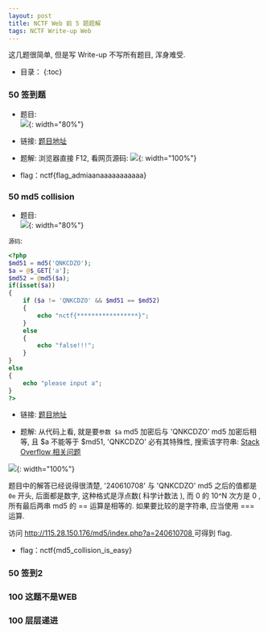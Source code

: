 ```yaml
---
layout: post
title: NCTF Web 前 5 题题解
tags: NCTF Write-up Web
---
```


这几题很简单, 但是写 Write-up 不写所有题目, 浑身难受.

* 目录：
{:toc}

### 50 签到题
* 题目:  
![](http://r.photo.store.qq.com/psb?/V11aPCg53lyBwf/YZKk.MnhsHV20m2faJoUnCwavg7I24ae3SFgKV5jj*0!/r/dAkBAAAAAAAA){: width="80%"}

* 链接: [题目地址](http://chinalover.sinaapp.com/web1/)

* 题解:
浏览器直接 F12, 看网页源码:
![](http://r.photo.store.qq.com/psb?/V11aPCg53lyBwf/M*eMT5pfE2PSGyfMhVTsK4a8MZ4yb3Lgi1Fq.kpD9iw!/r/dAQBAAAAAAAA){: width="100%"}

* flag：nctf{flag_admiaanaaaaaaaaaaa}

### 50 md5 collision 
* 题目:  
![](http://r.photo.store.qq.com/psb?/V11aPCg53lyBwf/kzrQvlKVMT2YmULi6OdkgLYsaSzNuJwg5cXSNWiZS3s!/r/dAkBAAAAAAAA){: width="80%"}

`源码`:

```php
<?php
$md51 = md5('QNKCDZO');
$a = @$_GET['a'];
$md52 = @md5($a);
if(isset($a))
{
	if ($a != 'QNKCDZO' && $md51 == $md52) 
	{
    	echo "nctf{*****************}";
	} 
	else 
	{
    	echo "false!!!";
	}
}
else
{
	echo "please input a";
}
?>
```

* 链接: [题目地址](http://115.28.150.176/md5/index.php)

* 题解:
从代码上看, 就是要`参数 $a` md5 加密后与 'QNKCDZO' md5 加密后相等, 且 $a 不能等于 $md51, 'QNKCDZO' 必有其特殊性, 搜索该字符串: [Stack Overflow 相关问题](http://stackoverflow.com/questions/22140204/why-md5240610708-is-equal-to-md5qnkcdzo)

![](http://r.photo.store.qq.com/psb?/V11aPCg53lyBwf/tYp05KNrJCDiApfRZurLEQ79jQl4w4l7zVsOS3aE.TA!/r/dAMBAAAAAAAA){: width="100%"}

题目中的解答已经说得很清楚, '240610708' 与 'QNKCDZO' md5 之后的值都是 `0e` 开头, 后面都是数字, 这种格式是浮点数( 科学计数法 ), 而 0 的 10^N 次方是 0 , 所有最后两串 md5 的 == 运算是相等的. 如果要比较的是字符串, 应当使用 === 运算.

访问 [http://115.28.150.176/md5/index.php?a=240610708 ](http://115.28.150.176/md5/index.php?a=240610708) 可得到 flag.

* flag：nctf{md5_collision_is_easy}




### 50 签到2

### 100 这题不是WEB

### 100 层层递进